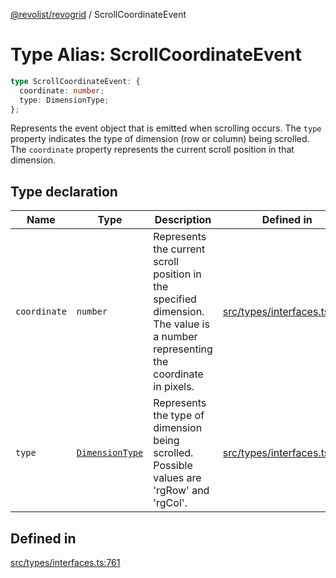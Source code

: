 [@revolist/revogrid](README.md) / ScrollCoordinateEvent

# Type Alias: ScrollCoordinateEvent

```ts
type ScrollCoordinateEvent: {
  coordinate: number;
  type: DimensionType;
};
```

Represents the event object that is emitted when scrolling occurs.
The `type` property indicates the type of dimension (row or column) being scrolled.
The `coordinate` property represents the current scroll position in that dimension.

## Type declaration

| Name | Type | Description | Defined in |
| ------ | ------ | ------ | ------ |
| `coordinate` | `number` | Represents the current scroll position in the specified dimension. The value is a number representing the coordinate in pixels. | [src/types/interfaces.ts:772](https://github.com/revolist/revogrid/blob/a649ddca5a4a20f5f68ee92610066873d77a049a/src/types/interfaces.ts#L772) |
| `type` | [`DimensionType`](TypeAlias.DimensionType.md) | Represents the type of dimension being scrolled. Possible values are 'rgRow' and 'rgCol'. | [src/types/interfaces.ts:766](https://github.com/revolist/revogrid/blob/a649ddca5a4a20f5f68ee92610066873d77a049a/src/types/interfaces.ts#L766) |

## Defined in

[src/types/interfaces.ts:761](https://github.com/revolist/revogrid/blob/a649ddca5a4a20f5f68ee92610066873d77a049a/src/types/interfaces.ts#L761)
